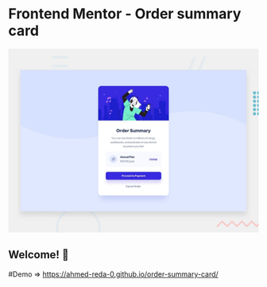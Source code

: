 # Frontend Mentor - Order summary card

![Design preview for the Order summary card coding challenge](./design/desktop-preview.jpg)

## Welcome! 👋
#Demo => https://ahmed-reda-0.github.io/order-summary-card/


